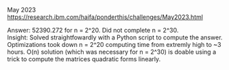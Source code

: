May 2023<br>
https://research.ibm.com/haifa/ponderthis/challenges/May2023.html

Answer: 52390.272 for n = 2^20. Did not complete n = 2^30.<br>
Insight: Solved straightfowardly with a Python script to compute the answer. Optimizations took down n = 2^20 computing time from extremly high
to ~3 hours. O(n) solution (which was necessary for n = 2^30) is doable using a trick to compute the matrices quadratic forms linearly.
